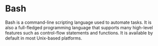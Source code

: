 # Bash
Bash is a command-line scripting language used to automate tasks. It is also a full-fledged programming language that supports many high-level features such as control-flow statements and functions. It is available by default in most Unix-based platforms.